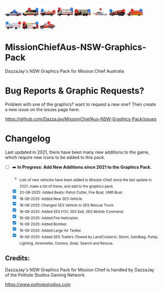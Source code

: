 ![CopIcon.](https://raw.githubusercontent.com/DazzaJay/MissionChiefAus-NSW-Graphics-Pack/main/Finished%20Icons%20Animated/Cop%20Car%20Animated.png) ![AmboIcon.](https://raw.githubusercontent.com/DazzaJay/MissionChiefAus-NSW-Graphics-Pack/main/Finished%20Icons%20Animated/Ambo%20Animated.png) ![FireIcon.](https://raw.githubusercontent.com/DazzaJay/MissionChiefAus-NSW-Graphics-Pack/main/Finished%20Icons%20Animated/Light%20Tanker%20Animated.png) ![AmbResIcon.](https://raw.githubusercontent.com/DazzaJay/MissionChiefAus-NSW-Graphics-Pack/main/Finished%20Icons%20Animated/AmbRes%20Animated.png) ![FirePumperIcon.](https://raw.githubusercontent.com/DazzaJay/MissionChiefAus-NSW-Graphics-Pack/main/Finished%20Icons%20Animated/Ariel%20Pumper%20Animated.png) ![BoatIcon.](https://raw.githubusercontent.com/DazzaJay/MissionChiefAus-NSW-Graphics-Pack/main/Finished%20Icons%20Animated/Boat%20Animated.png) ![BulkWaterIcon.](https://raw.githubusercontent.com/DazzaJay/MissionChiefAus-NSW-Graphics-Pack/main/Finished%20Icons%20Animated/Bulk%20Water%20Animated.png) ![HasmatIcon.](https://raw.githubusercontent.com/DazzaJay/MissionChiefAus-NSW-Graphics-Pack/main/Finished%20Icons%20Animated/hazmat%20Animated.png) ![HRIcon.](https://raw.githubusercontent.com/DazzaJay/MissionChiefAus-NSW-Graphics-Pack/main/Finished%20Icons%20Animated/Heavy%20Rescue%20Animated.png) ![MRIcon.](https://raw.githubusercontent.com/DazzaJay/MissionChiefAus-NSW-Graphics-Pack/main/Finished%20Icons%20Animated/Major%20Rescue%20Animated.png) ![SupIcon.](https://raw.githubusercontent.com/DazzaJay/MissionChiefAus-NSW-Graphics-Pack/main/Finished%20Icons%20Animated/Support%20Animated.png)

# MissionChiefAus-NSW-Graphics-Pack
DazzaJay's NSW Graphics Pack for Mission Chief Australia

# Bug Reports & Graphic Requests?
Problem with one of the graphics? want to request a new one?
Then create a new issue on the issues page here: 

https://github.com/DazzaJay/MissionChiefAus-NSW-Graphics-Pack/issues

# Changelog
Last updated in 2021, there have been many new additions to the game, which require new icons to be added to this pack.

- [ ] ➡️ **In Progress: Add New Additions since 2021 to the Graphics Pack.**

     - <sub>Lots of new vehicles have been added to Mission Chief since the last update in 2021, make a list of these, and add to the graphics pack.</sub>

     - [x] <sub>20-08-2025: Added Boats: Patrol Cutter, Fire Boat, VMR Boat.</sub>
     - [x] <sub>18-08-2025: Added New SES Vehicle.</sub>
     - [x] <sub>18-08-2025: Changed SES Vehicle to SES Rescue Truck.</sub>
     - [x] <sub>18-08-2025: Added SES FOV, SES 6x6, SES Mobile Command.</sub>
     - [x] <sub>16-08-2025: Added Fire Helicopter.</sub>
     - [x] <sub>16-08-2025: Added Bomber.</sub>
     - [x] <sub>16-08-2025: Added Large Air Tanker.</sub>
     - [x] <sub>16-08-2025: Added SES Trailers (Towed by LandCruisers): Storm, Sandbag, Pump, Lighting, Aireshelter, Comms, Solar, Search and Rescue.</sub>

## Credits:
DazzaJay's NSW Graphics Pack for Mission Chief is handled by DazzaJay of the Pothole Studios Gaming Network.

https://www.potholestudios.com
